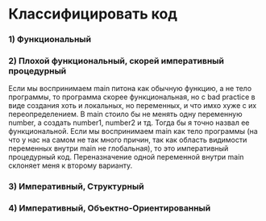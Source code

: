 # Классифицировать код
### 1) Функциональный
### 2) Плохой функциональный, скорей императивный процедурный
Если мы воспринимаем main питона как обычную функцию,
а не тело программы, то программа скорее функциональная,
но с bad practice в виде создания хоть и локальных,
но переменных, и что имхо хуже с их переопределением.
В main стоило бы не менять одну переменную number,
а создать number1, number2 и тд. Тогда бы я
точно назвал ее функциональной.
Если мы воспринимаем main как тело программы
(на что у нас на самом не так много причин,
так как область видимости переменных внутри main не глобальная),
то это императивный процедурный код. Переназначение одной
переменной внутри main склоняет меня к второму варианту.
### 3) Императивный, Структурный
### 4) Императивный, Объектно-Ориентированный